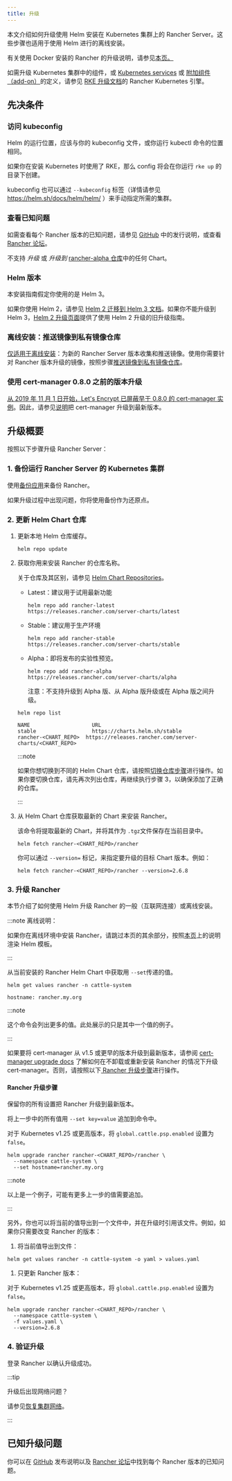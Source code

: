 ```yaml
---
title: 升级
---
```


本文介绍如何升级使用 Helm 安装在 Kubernetes 集群上的 Rancher Server。这些步骤也适用于使用 Helm 进行的离线安装。

有关使用 Docker 安装的 Rancher 的升级说明，请参见[本页。](../other-installation-methods/rancher-on-a-single-node-with-docker/upgrade-docker-installed-rancher.md)

如需升级 Kubernetes 集群中的组件，或 [Kubernetes services](https://rancher.com/docs/rke/latest/en/config-options/services/) 或 [附加组件（add-on）](https://rancher.com/docs/rke/latest/en/config-options/add-ons/)的定义，请参见 [RKE 升级文档](https://rancher.com/docs/rke/latest/en/upgrades/)的 Rancher Kubernetes 引擎。


## 先决条件

### 访问 kubeconfig

Helm 的运行位置，应该与你的 kubeconfig 文件，或你运行 kubectl 命令的位置相同。

如果你在安装 Kubernetes 时使用了 RKE，那么 config 将会在你运行 `rke up` 的目录下创建。

kubeconfig 也可以通过 `--kubeconfig` 标签（详情请参见 https://helm.sh/docs/helm/helm/ ）来手动指定所需的集群。

### 查看已知问题

如需查看每个 Rancher 版本的已知问题，请参见 [GitHub](https://github.com/rancher/rancher/releases) 中的发行说明，或查看 [Rancher 论坛](https://forums.rancher.com/c/announcements/12)。

不支持 _升级_ 或 _升级到_ [rancher-alpha 仓库](../resources/choose-a-rancher-version.md#helm-chart-仓库)中的任何 Chart。
### Helm 版本

本安装指南假定你使用的是 Helm 3。

如果你使用 Helm 2，请参见 [Helm 2 迁移到 Helm 3 文档](https://helm.sh/blog/migrate-from-helm-v2-to-helm-v3/)。如果你不能升级到 Helm 3，[Helm 2 升级页面](/versioned_docs/version-2.0-2.4/getting-started/installation-and-upgrade/install-upgrade-on-a-kubernetes-cluster/upgrades/helm2.md)提供了使用 Helm 2 升级的旧升级指南。

### 离线安装：推送镜像到私有镜像仓库

[仅适用于离线安装](../../../pages-for-subheaders/air-gapped-helm-cli-install.md)：为新的 Rancher Server 版本收集和推送镜像。使用你需要针对 Rancher 版本升级的镜像，按照步骤[推送镜像到私有镜像仓库](../other-installation-methods/air-gapped-helm-cli-install/publish-images.md)。

### 使用 cert-manager 0.8.0 之前的版本升级

[从 2019 年 11 月 1 日开始，Let's Encrypt 已屏蔽早于 0.8.0 的 cert-manager 实例](https://community.letsencrypt.org/t/blocking-old-cert-manager-versions/98753)。因此，请参见[说明](../resources/upgrade-cert-manager.md)把 cert-manager 升级到最新版本。

## 升级概要

按照以下步骤升级 Rancher Server：


### 1. 备份运行 Rancher Server 的 Kubernetes 集群

使用[备份应用](../../../how-to-guides/new-user-guides/backup-restore-and-disaster-recovery/back-up-rancher.md)来备份 Rancher。

如果升级过程中出现问题，你将使用备份作为还原点。

### 2. 更新 Helm Chart 仓库

1. 更新本地 Helm 仓库缓存。

   ```
   helm repo update
   ```

1. 获取你用来安装 Rancher 的仓库名称。

   关于仓库及其区别，请参见 [Helm Chart Repositories](../resources/choose-a-rancher-version.md#helm-chart-仓库)。

   - Latest：建议用于试用最新功能
      ```
      helm repo add rancher-latest https://releases.rancher.com/server-charts/latest
      ```
   - Stable：建议用于生产环境
      ```
      helm repo add rancher-stable https://releases.rancher.com/server-charts/stable
      ```
   - Alpha：即将发布的实验性预览。
      ```
      helm repo add rancher-alpha https://releases.rancher.com/server-charts/alpha
      ```
      注意：不支持升级到 Alpha 版、从 Alpha 版升级或在 Alpha 版之间升级。

   ```
   helm repo list

   NAME          	       URL
   stable        	       https://charts.helm.sh/stable
   rancher-<CHART_REPO>	 https://releases.rancher.com/server-charts/<CHART_REPO>
   ```

   :::note

   如果你想切换到不同的 Helm Chart 仓库，请按照[切换仓库步骤](../resources/choose-a-rancher-version.md#切换到不同-helm-chart-仓库)进行操作。如果你要切换仓库，请先再次列出仓库，再继续执行步骤 3，以确保添加了正确的仓库。

   :::

1. 从 Helm Chart 仓库获取最新的 Chart 来安装 Rancher。

   该命令将提取最新的 Chart，并将其作为 `.tgz`文件保存在当前目录中。

   ```plain
   helm fetch rancher-<CHART_REPO>/rancher
   ```
   你可以通过 `--version=` 标记，来指定要升级的目标 Chart 版本。例如：

   ```plain
   helm fetch rancher-<CHART_REPO>/rancher --version=2.6.8
   ```

### 3. 升级 Rancher

本节介绍了如何使用 Helm 升级 Rancher 的一般（互联网连接）或离线安装。

:::note 离线说明：

如果你在离线环境中安装 Rancher，请跳过本页的其余部分，按照[本页](air-gapped-upgrades.md)上的说明渲染 Helm 模板。

:::


从当前安装的 Rancher Helm Chart 中获取用 `--set`传递的值。

```
helm get values rancher -n cattle-system

hostname: rancher.my.org
```

:::note

这个命令会列出更多的值。此处展示的只是其中一个值的例子。

:::


如果要将 cert-manager 从 v1.5 或更早的版本升级到最新版本，请参阅 [cert-manager upgrade docs](../resources/upgrade-cert-manager.md#选项-c升级-15-及以下版本的-cert-manager) 了解如何在不卸载或重新安装 Rancher 的情况下升级 cert-manager。否则，请按照以下[ Rancher 升级步骤](#rancher-升级步骤)进行操作。

#### Rancher 升级步骤

保留你的所有设置把 Rancher 升级到最新版本。

将上一步中的所有值用 `--set key=value` 追加到命令中。

对于 Kubernetes v1.25 或更高版本，将 `global.cattle.psp.enabled` 设置为 `false`。

```
helm upgrade rancher rancher-<CHART_REPO>/rancher \
  --namespace cattle-system \
  --set hostname=rancher.my.org
```

:::note

以上是一个例子，可能有更多上一步的值需要追加。

:::

另外，你也可以将当前的值导出到一个文件中，并在升级时引用该文件。例如，如果你只需要改变 Rancher 的版本：

1. 将当前值导出到文件：
  ```
  helm get values rancher -n cattle-system -o yaml > values.yaml
  ```
1. 只更新 Rancher 版本：

  对于 Kubernetes v1.25 或更高版本，将 `global.cattle.psp.enabled` 设置为 `false`。

```
helm upgrade rancher rancher-<CHART_REPO>/rancher \
  --namespace cattle-system \
  -f values.yaml \
  --version=2.6.8
```

### 4. 验证升级

登录 Rancher 以确认升级成功。

:::tip

升级后出现网络问题？

请参见[恢复集群网络](/versioned_docs/version-2.0-2.4/getting-started/installation-and-upgrade/install-upgrade-on-a-kubernetes-cluster/upgrades/namespace-migration.md)。

:::

## 已知升级问题

你可以在 [GitHub](https://github.com/rancher/rancher/releases) 发布说明以及 [Rancher 论坛](https://forums.rancher.com/c/announcements/12)中找到每个 Rancher 版本的已知问题。
